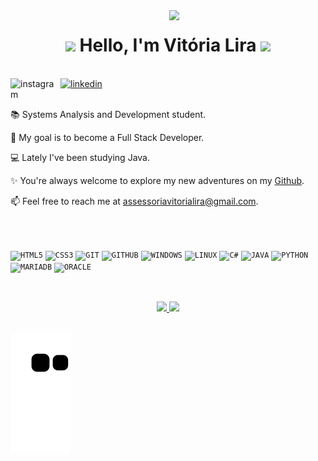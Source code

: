 <img align="right" width="250px" src="https://scontent.frec15-1.fna.fbcdn.net/v/t39.30808-6/287715590_1356594644826621_2449544033746228293_n.jpg?_nc_cat=107&ccb=1-7&_nc_sid=730e14&_nc_ohc=hjNKGjNwZzgAX_eCbeo&_nc_ht=scontent.frec15-1.fna&oh=00_AT_HwpVWUQf2A06X_oeyOOKkG6TZC-uXMYd_8e9eltjEDg&oe=62ACD893">

<h1 align="center"><img src="https://media.giphy.com/media/eNYPgt0DJBeTr3i6TG/giphy.gif" width="90"> Hello, I'm Vitória Lira <img src="https://media.giphy.com/media/eNYPgt0DJBeTr3i6TG/giphy.gif" width="90"></h1> 

</br>

<div dsplay="inline-block">
 <a href="https://www.instagram.com/vitoriallira/">
    <img align="left" width="80px" src="https://i.ibb.co/qkGSp1D/instagram.png" alt="instagram" style="vertical-align:top;">
  </a> 

  <a href="https://www.linkedin.com/in/vit%C3%B3ria-lira-450b721b0/">
    <img width="80px" src="https://i.ibb.co/RyZx12b/linkedin.png" alt="linkedin" style="vertical-align:top;">
  </a>
</div>


</br>    

<div display="inline-block">
 <p align="left">📚 Systems Analysis and Development student.</p>
 <p align="left">🚀 My goal is to become a Full Stack Developer.</p>
 <p align="left">💻 Lately I've been studying Java.</p>
 <p align="left">✨ You're always welcome to explore my new adventures on my <a href="https://github.com/VitoriaLira?tab=repositories">Github</a>.</p>
 <p align="left">📫 Feel free to reach me at <a href="mailto:assessoriavitorialira@gmail.com">assessoriavitorialira@gmail.com</a>.</p> 
</div>

</br>
</br>

<code><img width="40px" src="https://cdn.jsdelivr.net/gh/devicons/devicon/icons/html5/html5-original.svg" title = "HTML5"/></code>
<code><img width="40px" src="https://cdn.jsdelivr.net/gh/devicons/devicon/icons/css3/css3-original.svg" title = "CSS3"/></code>
<code><img width="40px" src="https://cdn.jsdelivr.net/gh/devicons/devicon/icons/git/git-original.svg" title = "GIT"/></code>
<code><img width="40px" src="https://cdn.jsdelivr.net/gh/devicons/devicon/icons/github/github-original.svg" title = "GITHUB"/></code>
<code><img width="40px" src="https://cdn.jsdelivr.net/gh/devicons/devicon/icons/windows8/windows8-original.svg" title = "WINDOWS"/></code>
<code><img width="40px" src="https://cdn.jsdelivr.net/gh/devicons/devicon/icons/linux/linux-original.svg" title = "LINUX"/></code>
<code><img width="40px" src="https://cdn.jsdelivr.net/gh/devicons/devicon/icons/csharp/csharp-original.svg" title = "C#"/></code>
<code><img width="40px" src="https://cdn.jsdelivr.net/gh/devicons/devicon/icons/java/java-original.svg" title = "JAVA"/></code>
<code><img width="40px" src="https://cdn.jsdelivr.net/gh/devicons/devicon/icons/python/python-original.svg" title = "PYTHON"/></code>
<code><img width="40px" src="https://www.vectorlogo.zone/logos/mariadb/mariadb-icon.svg" title = "MARIADB"/></code>
<code><img width="40px" src="https://cdn.jsdelivr.net/gh/devicons/devicon/icons/oracle/oracle-original.svg" title = "ORACLE"/></code>

##

</br>

<div align="center">
  <a href="https://github.com/VitoriaLira">
  <img height="150em" src="https://github-readme-stats.vercel.app/api?username=VitoriaLira&show_icons=true&theme=algolia&include_all_commits=true&count_private=true"/>
  <img height="150em" src="https://github-readme-stats.vercel.app/api/top-langs/?username=VitoriaLira&layout=compact&langs_count=7&theme=algolia"/>
</div>

</br>

  ![Snake animation](https://github.com/VitoriaLira/VitoriaLira/blob/output/github-contribution-grid-snake.svg)
